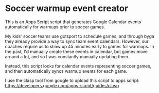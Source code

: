 # Soccer warmup event creator

This is an Apps Script script that generates Google Calendar events automatically for warmups prior to soccer games.

My kids' soccer teams use gotsport to schedule games, and through byga they already provide a way to sync team event calendars. However, our coaches require us to show up 45 minutes early to games for warmups. In the past, I'd manually create these events in calendar, but games move around a lot, and so I was constantly manually updating them.

Instead, this script looks for calendar events representing soccer games, and then automatically syncs warmup events for each game.

I use the clasp tool from google to upload this script to apps script:
https://developers.google.com/apps-script/guides/clasp
